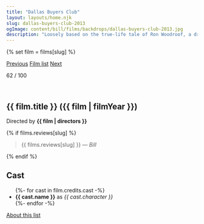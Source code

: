 ```yaml
---
title: "Dallas Buyers Club"
layout: layouts/home.njk
slug: dallas-buyers-club-2013
ogImage: content/bill/films/backdrops/dallas-buyers-club-2013.jpg
description: "Loosely based on the true-life tale of Ron Woodroof, a drug-taking, women-loving, homophobic man who in 1986 was diagnosed with HIV/AIDS and given thirty days to live."
---
```


{% set film = films[slug] %}

<nav class="films">
  <a class="prev" href="../all-is-lost-2013">Previous</a>
  <a href="../">Film list</a>
  <a class="next" href="../the-grand-budapest-hotel-2014">Next</a>
</nav>

<p>62 / 100</p>

<article class="film">
  <div class="backdrop-and-poster">
    <img class="poster" src="../films/posters/{{ slug }}.jpg" alt="">
    <img class="backdrop" src="../films/backdrops/{{ slug }}.jpg" alt="">
  </div>

  <h1>{{ film.title }} ({{ film | filmYear }})</h1>

  

  <p class="director">
    Directed by <strong>{{ film | directors }}</strong>
  </p>

  {% if films.reviews[slug] %}
    <blockquote> 
      {{ films.reviews[slug] }} <em>— Bill</em>
    </blockquote> 
  {% endif %}

  <h2>
    Cast
  </h2>
  <ul>
    {%- for cast in film.credits.cast -%}
      <li>
        <strong>{{ cast.name }}</strong> as <em>{{ cast.character }}</em>
      </li>
    {%- endfor -%}
  </ul>
</article>
<footer>
  <a href="../about">About this list</a>
</footer>
